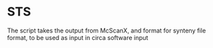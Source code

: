 # STS
The script takes the output from McScanX, and format for synteny file format, to be used as input in circa software input
